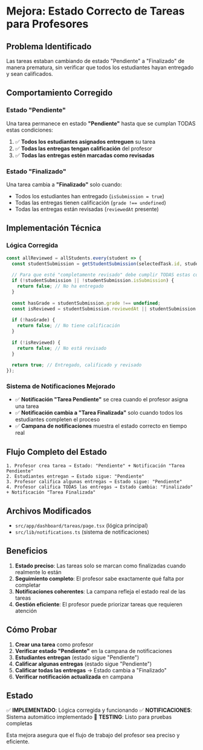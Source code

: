 # Mejora: Estado Correcto de Tareas para Profesores

## Problema Identificado
Las tareas estaban cambiando de estado "Pendiente" a "Finalizado" de manera prematura, sin verificar que todos los estudiantes hayan entregado y sean calificados.

## Comportamiento Corregido

### Estado "Pendiente"
Una tarea permanece en estado **"Pendiente"** hasta que se cumplan TODAS estas condiciones:

1. ✅ **Todos los estudiantes asignados entreguen** su tarea
2. ✅ **Todas las entregas tengan calificación** del profesor  
3. ✅ **Todas las entregas estén marcadas como revisadas**

### Estado "Finalizado"
Una tarea cambia a **"Finalizado"** solo cuando:
- Todos los estudiantes han entregado (`isSubmission = true`)
- Todas las entregas tienen calificación (`grade !== undefined`)
- Todas las entregas están revisadas (`reviewedAt` presente)

## Implementación Técnica

### Lógica Corregida
```typescript
const allReviewed = allStudents.every(student => {
  const studentSubmission = getStudentSubmission(selectedTask.id, student.id);
  
  // Para que esté "completamente revisado" debe cumplir TODAS estas condiciones:
  if (!studentSubmission || !studentSubmission.isSubmission) {
    return false; // No ha entregado
  }
  
  const hasGrade = studentSubmission.grade !== undefined;
  const isReviewed = studentSubmission.reviewedAt || studentSubmission.id === submissionId;
  
  if (!hasGrade) {
    return false; // No tiene calificación
  }
  
  if (!isReviewed) {
    return false; // No está revisado
  }
  
  return true; // Entregado, calificado y revisado
});
```

### Sistema de Notificaciones Mejorado
- ✅ **Notificación "Tarea Pendiente"** se crea cuando el profesor asigna una tarea
- ✅ **Notificación cambia a "Tarea Finalizada"** solo cuando todos los estudiantes completen el proceso
- ✅ **Campana de notificaciones** muestra el estado correcto en tiempo real

## Flujo Completo del Estado

```
1. Profesor crea tarea → Estado: "Pendiente" + Notificación "Tarea Pendiente"
2. Estudiantes entregan → Estado sigue: "Pendiente" 
3. Profesor califica algunas entregas → Estado sigue: "Pendiente"
4. Profesor califica TODAS las entregas → Estado cambia: "Finalizado" + Notificación "Tarea Finalizada"
```

## Archivos Modificados
- `src/app/dashboard/tareas/page.tsx` (lógica principal)
- `src/lib/notifications.ts` (sistema de notificaciones)

## Beneficios
1. **Estado preciso**: Las tareas solo se marcan como finalizadas cuando realmente lo están
2. **Seguimiento completo**: El profesor sabe exactamente qué falta por completar
3. **Notificaciones coherentes**: La campana refleja el estado real de las tareas
4. **Gestión eficiente**: El profesor puede priorizar tareas que requieren atención

## Cómo Probar
1. **Crear una tarea** como profesor
2. **Verificar estado "Pendiente"** en la campana de notificaciones
3. **Estudiantes entregan** (estado sigue "Pendiente")  
4. **Calificar algunas entregas** (estado sigue "Pendiente")
5. **Calificar todas las entregas** → Estado cambia a "Finalizado"
6. **Verificar notificación actualizada** en campana

## Estado
✅ **IMPLEMENTADO**: Lógica corregida y funcionando
✅ **NOTIFICACIONES**: Sistema automático implementado
🔄 **TESTING**: Listo para pruebas completas

Esta mejora asegura que el flujo de trabajo del profesor sea preciso y eficiente.
